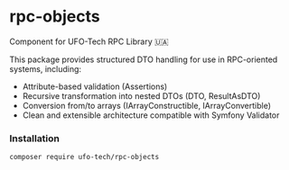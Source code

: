 # rpc-objects
Component for UFO-Tech RPC Library 🇺🇦

This package provides structured DTO handling for use in RPC-oriented systems, including:
* Attribute-based validation (Assertions)
* Recursive transformation into nested DTOs (DTO, ResultAsDTO)
* Conversion from/to arrays (IArrayConstructible, IArrayConvertible)
* Clean and extensible architecture compatible with Symfony Validator

### Installation

```bash
composer require ufo-tech/rpc-objects
```
